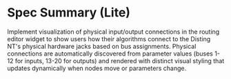 # Spec Summary (Lite)

Implement visualization of physical input/output connections in the routing editor widget to show users how their algorithms connect to the Disting NT's physical hardware jacks based on bus assignments. Physical connections are automatically discovered from parameter values (buses 1-12 for inputs, 13-20 for outputs) and rendered with distinct visual styling that updates dynamically when nodes move or parameters change.